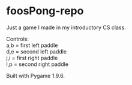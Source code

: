 # foosPong-repo
Just a game I made in my introductory CS class.

Controls:  
a,b = first left paddle  
d,e = second left paddle  
j,i = first right paddle  
l,p = second right paddle  


Built with Pygame 1.9.6.
